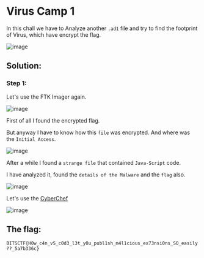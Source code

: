 <h1>Virus Camp 1</h1>

In this chall we have to Analyze another `.ad1` file and try to find the footprint of Virus, which have encrypt the flag. 

![image](https://github.com/user-attachments/assets/72ede895-9870-4a51-a5e0-31f16017d771)

<h2>Solution: </h2>

<h3>Step 1:</h3>

Let's use the FTK Imager again.

![image](https://github.com/user-attachments/assets/01283abd-532a-4ef9-9764-eb454d01fe0b)

First of all I found the encrypted flag.

But anyway I have to know how this `file` was encrypted. And where was the `Initial Access`.

![image](https://github.com/user-attachments/assets/202d3940-613b-48c8-8a78-22baffe16656)

After a while I found a `strange file` that contained `Java-Script` code. 

I have analyzed it, found the `details of the Malware` and the `flag` also.

![image](https://github.com/user-attachments/assets/3114d310-ee2f-49df-b4e2-f9732439f523)

Let's use the [CyberChef](https://gchq.github.io/CyberChef/#recipe=From_Base64('A-Za-z0-9%2B/%3D',true,false)&input=VkdobElERnpkQ0JtYkdGbklHbHpPaUJDU1ZSVFExUkdlMGd3ZDE5ak5HNWZkbE5mWXpCa00xOXNNM1JmZVRCMVgzQjFZbXd4YzJoZmJUUnNNV05wYjNWelgyVjROek51YzJrd2JuTmZVMDlmWldGemFXeDVQejlmTldFM1lqTXpObU45)

![image](https://github.com/user-attachments/assets/69fa3715-0b51-4907-98e4-3b1ef512f0ea)

<h2>The flag:</h2>

```BITSCTF{H0w_c4n_vS_c0d3_l3t_y0u_publ1sh_m4l1cious_ex73nsi0ns_SO_easily??_5a7b336c}```









